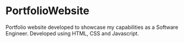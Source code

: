 # PortfolioWebsite
Portfolio website developed to showcase my capabilities as a Software Engineer. Developed using HTML, CSS and Javascript.
